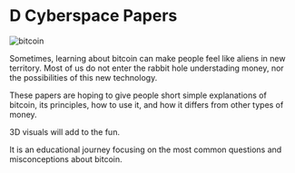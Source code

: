 # D Cyberspace Papers
![bitcoin](https://user-images.githubusercontent.com/103905410/168679471-86db9928-2c51-4f96-8eb1-56157cdfcbb3.png)

Sometimes, learning about bitcoin can make people feel like aliens in new territory. Most of us do not enter the rabbit hole understading money, nor the possibilities of this new technology.

These papers are hoping to give people short simple explanations of bitcoin, its principles, how to use it, and how it differs from other types of money.

3D visuals will add to the fun. 

It is an educational journey focusing on the most common questions and misconceptions about bitcoin. 
